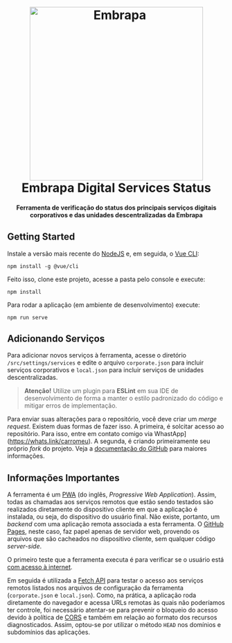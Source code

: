 <h1 align="center">
  <br>
  <a href="https://embrapa.br" target="_blank"><img src="https://raw.githubusercontent.com/embrapa-status/pwa/master/src/assets/logo.png" alt="Embrapa" width="400"></a>
  <br>
  Embrapa Digital Services Status
  <br>
</h1>

<h4 align="center">Ferramenta de verificação do status dos principais serviços digitais corporativos e das unidades descentralizadas da Embrapa</h4>

## Getting Started

Instale a versão mais recente do [NodeJS](https://nodejs.org/) e, em seguida, o [Vue CLI](https://cli.vuejs.org/):

```
npm install -g @vue/cli
```

Feito isso, clone este projeto, acesse a pasta pelo console e execute:

```
npm install
```

Para rodar a aplicação (em ambiente de desenvolvimento) execute:

```
npm run serve
```

## Adicionando Serviços

Para adicionar novos serviços à ferramenta, acesse o diretório ```/src/settings/services``` e edite o arquivo ```corporate.json``` para incluir serviços corporativos e  ```local.json``` para incluir serviços de unidades descentralizadas.

> **Atenção!** Utilize um plugin para **ESLint** em sua IDE de desenvolvimento de forma a manter o estilo padronizado do código e mitigar erros de implementação.

Para enviar suas alterações para o repositório, você deve criar um *merge request*. Existem duas formas de fazer isso. A primeira, é solcitar acesso ao repositório. Para isso, entre em contato comigo via WhastApp](https://whats.link/carromeu). A segunda, é criando primeiramente seu próprio *fork* do projeto. Veja a [documentação do GitHub](https://docs.gitlab.com/ee/user/project/merge_requests/creating_merge_requests.html) para maiores informações.

## Informações Importantes

A ferramenta é um [PWA](https://blog.rocketseat.com.br/pwa-o-que-e-quando-utilizar/) (do inglês, *Progressive Web Application*). Assim, todas as chamadas aos serviços remotos que estão sendo testados são realizados diretamente do dispositivo cliente em que a aplicação é instalada, ou seja, do dispositivo do usuário final. Não existe, portanto, um *backend* com uma aplicação remota associada a esta ferramenta. O [GitHub Pages](https://pages.github.com/), neste caso, faz papel apenas de servidor web, provendo os arquivos que são cacheados no dispositivo cliente, sem qualquer código *server-side*.

O primeiro teste que a ferramenta executa é para verificar se o usuário está [com acesso à internet](https://www.w3schools.com/jsref/prop_nav_online.asp).

Em seguida é utilizada a [Fetch API](https://developer.mozilla.org/en-US/docs/Web/API/Fetch_API) para testar o acesso aos serviços remotos listados nos arquivos de configuração da ferramenta (```corporate.json``` e ```local.json```). Como, na prática, a aplicação roda diretamente do navegador e acessa URLs remotas às quais não poderíamos ter controle, foi necessário atentar-se para prevenir o bloqueio do acesso devido à política de [CORS](https://developer.mozilla.org/en-US/docs/Web/HTTP/CORS) e também em relação ao formato dos recursos diagnosticados. Assim, optou-se por utilizar o método ```HEAD``` nos domínios e subdomínios das aplicações.
